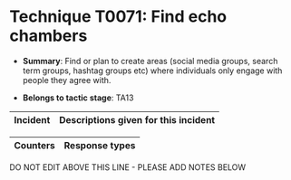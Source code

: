 # Technique T0071: Find echo chambers

* **Summary**: Find or plan to create areas (social media groups, search term groups, hashtag groups etc) where individuals only engage with people they agree with.  

* **Belongs to tactic stage**: TA13


| Incident | Descriptions given for this incident |
| -------- | -------------------- |



| Counters | Response types |
| -------- | -------------- |


DO NOT EDIT ABOVE THIS LINE - PLEASE ADD NOTES BELOW